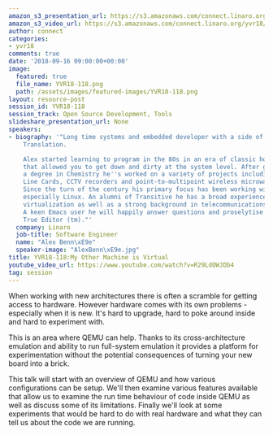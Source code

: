 ```yaml
---
amazon_s3_presentation_url: https://s3.amazonaws.com/connect.linaro.org/yvr18/presentations/yvr18-118.pdf
amazon_s3_video_url: https://s3.amazonaws.com/connect.linaro.org/yvr18/videos/yvr18-118.mp4
author: connect
categories:
- yvr18
comments: true
date: '2018-09-16 09:00:00+00:00'
image:
  featured: true
  file_name: YVR18-118.png
  path: /assets/images/featured-images/YVR18-118.png
layout: resource-post
session_id: YVR18-118
session_track: Open Source Development, Tools
slideshare_presentation_url: None
speakers:
- biography: '"Long time systems and embedded developer with a side of Dynamic Binary
    Translation.

    Alex started learning to program in the 80s in an era of classic home computers
    that allowed you to get down and dirty at the system level. After graduating with
    a degree in Chemistry he''s worked on a variety of projects including Fruit Machines,
    Line Cards, CCTV recorders and point-to-multipoint wireless microwave systems.
    Since the turn of the century his primary focus has been working with FLOSS platforms,
    especially Linux. An alumni of Transitive he has a broad experience of cross-platform
    virtualization as well as a strong background in telecommunications and networking.
    A keen Emacs user he will happily answer questions and proselytise for the One
    True Editor (tm)."'
  company: Linaro
  job-title: Software Engineer
  name: "Alex Benn\xE9e"
  speaker-image: "AlexBenn\xE9e.jpg"
title: YVR18-118:My Other Machine is Virtual
youtube_video_url: https://www.youtube.com/watch?v=R29LdOWJDb4
tag: session
---
```


When working with new architectures there is often a scramble for getting access to hardware. However hardware comes with its own problems - especially when it is new. It's hard to upgrade, hard to poke around inside and hard to experiment with.

This is an area where QEMU can help. Thanks to its cross-architecture emulation and ability to run full-system emulation it provides a platform for experimentation without the potential consequences of turning your new board into a brick.

This talk will start with an overview of QEMU and how various configurations can be setup. We'll then examine various features available that allow us to examine the run time behaviour of code inside QEMU as well as discuss some of its limitations. Finally we'll look at some experiments that would be hard to do with real hardware and what they can tell us about the code we are running.
